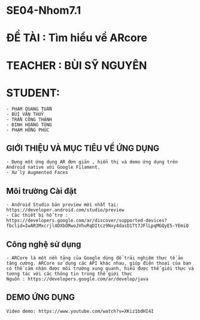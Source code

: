 # SE04-Nhom7.1
# ĐỀ TÀI : Tìm hiểu về ARcore
# TEACHER : BÙI SỸ NGUYÊN
# STUDENT:
```
- PHẠM QUANG TUẤN
- BÙI VĂN THUỶ
- TRẦN CÔNG THÀNH
- ĐINH HOÀNG TÙNG
- PHẠM HỒNG PHÚC
```

## GIỚI THIỆU VÀ MỤC TIÊU VỀ ỨNG DỤNG
```
- Dựng một ứng dụng AR đơn giản , hiển thị và demo ứng dụng trên Android native với Google Filament.
- Xử lý Augmented Faces
```
##  Môi trường Cài đặt 
```
- Android Studio bản preview mới nhất tại: https://developer.android.com/studio/preview
- Các thiết bị hỗ trợ : https://developers.google.com/ar/discover/supported-devices?fbclid=IwAR3Mxcrjl4DXbORwoJVhuRqDItcz9Nxy4dasD1Tt7JFlLpqMGQyE5-YEmiQ
```
## Công nghệ sử dụng
```
- ARCore là một nền tảng của Google dùng để trải nghiệm thực tế ảo tăng cường. ARCore sử dụng các API khác nhau, giúp điện thoại của bạn có thể cảm nhận được môi trường xung quanh, hiểu được thế giới thực và tương tác với các thông tin trong thế giới thực
Nguồn : https://developers.google.com/ar/develop/java
```
## DEMO ỨNG DỤNG
```
Video demo: https://www.youtube.com/watch?v=XKiz1bdHI4I
```


